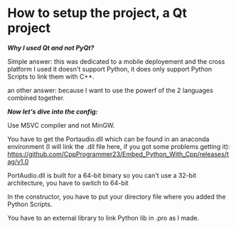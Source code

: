# How to setup the project, a Qt project

_**Why I used Qt and not PyQt?**_

Simple answer: this was dedicated to a mobile deployement and the cross platform I used it doesn't support Python, it does only support Python Scripts to link them with C++.

an other answer: because I want to use the powerf of the 2 languages combined together.

_**Now let's dive into the config:**_

Use MSVC compiler and not MinGW.

You have to get the Portaudio.dll which can be found in an anaconda environment (I will link the .dll file here, if you got some problems getting it): 
https://github.com/CppProgrammer23/Embed_Python_With_Cpp/releases/tag/v1.0

PortAudio.dll is built for a 64-bit binary so you can't use a 32-bit architecture, you have to switch to 64-bit

In the constructor, you have to put your directory file where you added the Python Scripts.

You have to an external library to link Python lib in .pro as I made.
